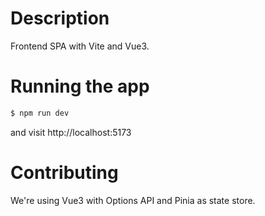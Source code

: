 # Description

Frontend SPA with Vite and Vue3.

# Running the app

```bash
$ npm run dev
```

and visit http://localhost:5173

# Contributing

We're using Vue3 with Options API and Pinia as state store.
